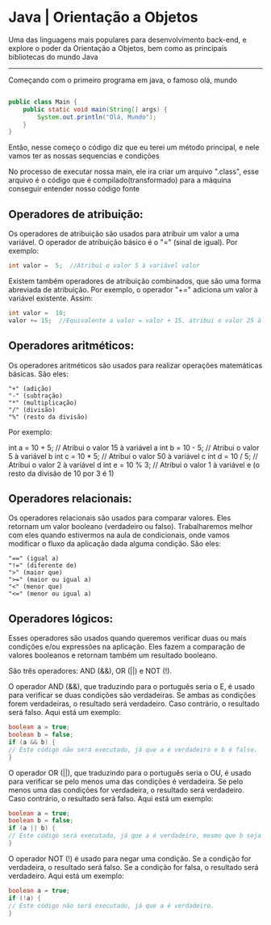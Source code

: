 # Java | Orientação a Objetos

<p>Uma das linguagens mais populares para desenvolvimento back-end, e explore o poder da Orientação a Objetos, bem como as principais bibliotecas do mundo Java</p>
<hr>
<p>Começando com o primeiro programa em java, o famoso olá, mundo</p>

```java

public class Main {
    public static void main(String[] args) {
        System.out.println("Olá, Mundo");
    }
}
```

<p>Então, nesse começo o código diz que eu terei um método principal, e nele vamos ter as nossas sequencias e condições</p>

<p>No processo de executar nossa main, ele ira criar um arquivo ".class", esse arquivo é o código que é compilado(transformado) para a máquina conseguir entender nosso código fonte</p>

<h2>Operadores de atribuição:</h2>

<p>Os operadores de atribuição são usados para atribuir um valor a uma variável. O operador de atribuição básico é o "=" (sinal de igual). Por exemplo:</p>

```java
int valor =  5;  //Atribui o valor 5 à variável valor
```

<p>Existem também operadores de atribuição combinados, que são uma forma abreviada de atribuição. Por exemplo, o operador "+=" adiciona um valor à variável existente. Assim:</p>

```java
int valor =  10;
valor += 15;  //Equivalente a valor = valor + 15, atribui o valor 25 à variável valor
```

<h2>Operadores aritméticos:</h2>

<p>Os operadores aritméticos são usados para realizar operações matemáticas básicas. São eles:

    "+" (adição)
    "-" (subtração)
    "*" (multiplicação)
    "/" (divisão)
    "%" (resto da divisão)

</p>

<p>Por exemplo:

int a = 10 + 5; // Atribui o valor 15 à variável a
int b = 10 - 5; // Atribui o valor 5 à variável b
int c = 10 \* 5; // Atribui o valor 50 à variável c
int d = 10 / 5; // Atribui o valor 2 à variável d
int e = 10 % 3; // Atribui o valor 1 à variável e (o resto da divisão de 10 por 3 é 1)</p>

<h2>Operadores relacionais:</h2>

<p>Os operadores relacionais são usados para comparar valores. Eles retornam um valor booleano (verdadeiro ou falso). Trabalharemos melhor com eles quando estivermos na aula de condicionais, onde vamos modificar o fluxo da aplicação dada alguma condição. São eles:

    "==" (igual a)
    "!=" (diferente de)
    ">" (maior que)
    ">=" (maior ou igual a)
    "<" (menor que)
    "<=" (menor ou igual a)

</p>

<h2>Operadores lógicos:</h2>

<p>Esses operadores são usados quando queremos verificar duas ou mais condições e/ou expressões na aplicação. Eles fazem a comparação de valores booleanos e retornam também um resultado booleano.

São três operadores: AND (&&), OR (||) e NOT (!).

O operador AND (&&), que traduzindo para o português seria o E, é usado para verificar se duas condições são verdadeiras. Se ambas as condições forem verdadeiras, o resultado será verdadeiro. Caso contrário, o resultado será falso. Aqui está um exemplo:

</p>

```java
boolean a = true;
boolean b = false;
if (a && b) {
// Este código não será executado, já que a é verdadeiro e b é falso.
}
```

<p>O operador OR (||), que traduzindo para o português seria o OU, é usado para verificar se pelo menos uma das condições é verdadeira. Se pelo menos uma das condições for verdadeira, o resultado será verdadeiro. Caso contrário, o resultado será falso. Aqui está um exemplo:
</p>


```java
boolean a = true;
boolean b = false;
if (a || b) {
// Este código será executado, já que a é verdadeiro, mesmo que b seja falso.
}
```

<p>O operador NOT (!) é usado para negar uma condição. Se a condição for verdadeira, o resultado será falso. Se a condição for falsa, o resultado será verdadeiro. Aqui está um exemplo:
</p>

```java
boolean a = true;
if (!a) {
// Este código não será executado, já que a é verdadeiro.
}
```
